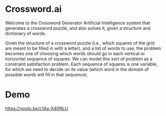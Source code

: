 # Crossword.ai
Welcome to the Crossword Generator Artificial Intelligence system that generates a crossword puzzle, and also solves it, given a structure and dictionary of words. 

Given the structure of a crossword puzzle (i.e., which squares of the grid are meant to be filled in with a letter), and a list of words to use, the problem becomes one of choosing which words should go in each vertical or horizontal sequence of squares. We can model this sort of problem as a constraint satisfaction problem. Each sequence of squares is one variable, for which we need to decide on its value (which word in the domain of possible words will fill in that sequence).

# Demo
https://youtu.be/c1Aa-X40NLU
